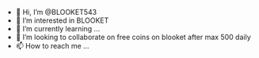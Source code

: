 - 👋 Hi, I’m @BLOOKET543
- 👀 I’m interested in BLOOKET
- 🌱 I’m currently learning ...
- 💞️ I’m looking to collaborate on free coins on blooket after max 500 daily
- 📫 How to reach me ...

<!---
BLOOKET543/BLOOKET543 is a ✨ special ✨ repository because its `README.md` (this file) appears on your GitHub profile.
You can click the Preview link to take a look at your changes.
--->
